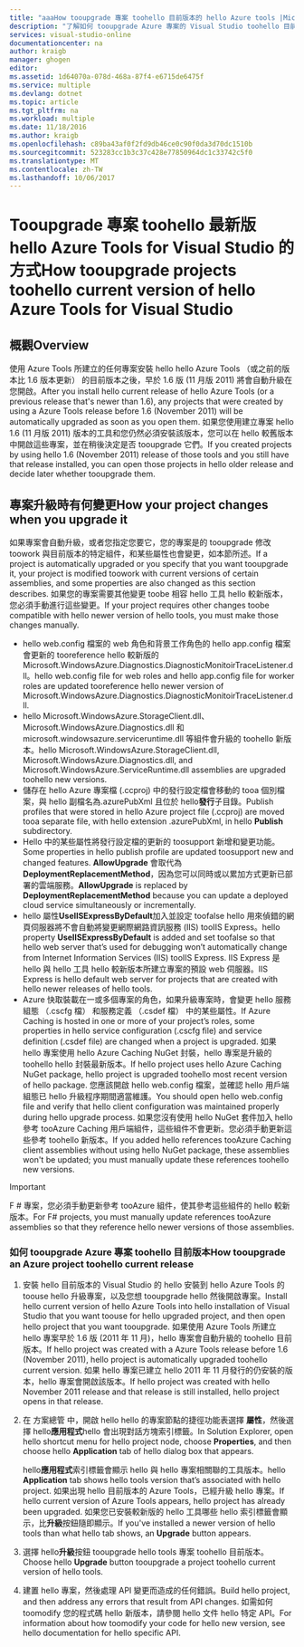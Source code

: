 ```yaml
---
title: "aaaHow tooupgrade 專案 toohello 目前版本的 hello Azure tools |Microsoft 文件"
description: "了解如何 tooupgrade Azure 專案的 Visual Studio toohello 目前版本的 hello Azure tools"
services: visual-studio-online
documentationcenter: na
author: kraigb
manager: ghogen
editor: 
ms.assetid: 1d64070a-078d-468a-87f4-e6715de6475f
ms.service: multiple
ms.devlang: dotnet
ms.topic: article
ms.tgt_pltfrm: na
ms.workload: multiple
ms.date: 11/18/2016
ms.author: kraigb
ms.openlocfilehash: c89ba43af0f2fd9db46ce0c90f0da3d70dc1510b
ms.sourcegitcommit: 523283cc1b3c37c428e77850964dc1c33742c5f0
ms.translationtype: MT
ms.contentlocale: zh-TW
ms.lasthandoff: 10/06/2017
---
```

# <a name="how-tooupgrade-projects-toohello-current-version-of-hello-azure-tools-for-visual-studio"></a><span data-ttu-id="85342-103">Tooupgrade 專案 toohello 最新版 hello Azure Tools for Visual Studio 的方式</span><span class="sxs-lookup"><span data-stu-id="85342-103">How tooupgrade projects toohello current version of hello Azure Tools for Visual Studio</span></span>
## <a name="overview"></a><span data-ttu-id="85342-104">概觀</span><span class="sxs-lookup"><span data-stu-id="85342-104">Overview</span></span>
<span data-ttu-id="85342-105">使用 Azure Tools 所建立的任何專案安裝 hello hello Azure Tools （或之前的版本比 1.6 版本更新） 的目前版本之後，早於 1.6 版 (11 月版 2011) 將會自動升級在您開啟。</span><span class="sxs-lookup"><span data-stu-id="85342-105">After you install hello current release of hello Azure Tools (or a previous release that's newer than 1.6), any projects that were created by using a Azure Tools release before 1.6 (November 2011) will be automatically upgraded as soon as you open them.</span></span> <span data-ttu-id="85342-106">如果您使用建立專案 hello 1.6 (11 月版 2011) 版本的工具和您仍然必須安裝該版本，您可以在 hello 較舊版本中開啟這些專案，並在稍後決定是否 tooupgrade 它們。</span><span class="sxs-lookup"><span data-stu-id="85342-106">If you created projects by using hello 1.6 (November 2011) release of those tools and you still have that release installed, you can open those projects in hello older release and decide later whether tooupgrade them.</span></span>

## <a name="how-your-project-changes-when-you-upgrade-it"></a><span data-ttu-id="85342-107">專案升級時有何變更</span><span class="sxs-lookup"><span data-stu-id="85342-107">How your project changes when you upgrade it</span></span>
<span data-ttu-id="85342-108">如果專案會自動升級，或者您指定您要它，您的專案是的 tooupgrade 修改 toowork 與目前版本的特定組件，和某些屬性也會變更，如本節所述。</span><span class="sxs-lookup"><span data-stu-id="85342-108">If a project is automatically upgraded or you specify that you want tooupgrade it, your project is modified toowork with current versions of certain assemblies, and some properties are also changed as this section describes.</span></span> <span data-ttu-id="85342-109">如果您的專案需要其他變更 toobe 相容 hello 工具 hello 較新版本，您必須手動進行這些變更。</span><span class="sxs-lookup"><span data-stu-id="85342-109">If your project requires other changes toobe compatible with hello newer version of hello tools, you must make those changes manually.</span></span>

* <span data-ttu-id="85342-110">hello web.config 檔案的 web 角色和背景工作角色的 hello app.config 檔案會更新的 tooreference hello 較新版的 Microsoft.WindowsAzure.Diagnostics.DiagnosticMonitoirTraceListener.dll。</span><span class="sxs-lookup"><span data-stu-id="85342-110">hello web.config file for web roles and hello app.config file for worker roles are updated tooreference hello newer version of Microsoft.WindowsAzure.Diagnostics.DiagnosticMonitoirTraceListener.dll.</span></span>
* <span data-ttu-id="85342-111">hello Microsoft.WindowsAzure.StorageClient.dll、 Microsoft.WindowsAzure.Diagnostics.dll 和 microsoft.windowsazure.serviceruntime.dll 等組件會升級的 toohello 新版本。</span><span class="sxs-lookup"><span data-stu-id="85342-111">hello Microsoft.WindowsAzure.StorageClient.dll, Microsoft.WindowsAzure.Diagnostics.dll, and Microsoft.WindowsAzure.ServiceRuntime.dll assemblies are upgraded toohello new versions.</span></span>
* <span data-ttu-id="85342-112">儲存在 hello Azure 專案檔 (.ccproj) 中的發行設定檔會移動的 tooa 個別檔案，與 hello 副檔名為.azurePubXml 且位於 hello**發行**子目錄。</span><span class="sxs-lookup"><span data-stu-id="85342-112">Publish profiles that were stored in hello Azure project file (.ccproj) are moved tooa separate file, with hello extension .azurePubXml, in hello **Publish** subdirectory.</span></span>
* <span data-ttu-id="85342-113">Hello 中的某些屬性將發行設定檔的更新的 toosupport 新增和變更功能。</span><span class="sxs-lookup"><span data-stu-id="85342-113">Some properties in hello publish profile are updated toosupport new and changed features.</span></span> <span data-ttu-id="85342-114">**AllowUpgrade** 會取代為 **DeploymentReplacementMethod**，因為您可以同時或以累加方式更新已部署的雲端服務。</span><span class="sxs-lookup"><span data-stu-id="85342-114">**AllowUpgrade** is replaced by **DeploymentReplacementMethod** because you can update a deployed cloud service simultaneously or incrementally.</span></span>
* <span data-ttu-id="85342-115">hello 屬性**UseIISExpressByDefault**加入並設定 toofalse hello 用來偵錯的網頁伺服器將不會自動將變更網際網路資訊服務 (IIS) tooIIS Express。</span><span class="sxs-lookup"><span data-stu-id="85342-115">hello property **UseIISExpressByDefault** is added and set toofalse so that hello web server that’s used for debugging won’t automatically change from Internet Information Services (IIS) tooIIS Express.</span></span> <span data-ttu-id="85342-116">IIS Express 是 hello 與 hello 工具 hello 較新版本所建立專案的預設 web 伺服器。</span><span class="sxs-lookup"><span data-stu-id="85342-116">IIS Express is hello default web server for projects that are created with hello newer releases of hello tools.</span></span>
* <span data-ttu-id="85342-117">Azure 快取裝載在一或多個專案的角色，如果升級專案時，會變更 hello 服務組態 （.cscfg 檔） 和服務定義 （.csdef 檔） 中的某些屬性。</span><span class="sxs-lookup"><span data-stu-id="85342-117">If Azure Caching is hosted in one or more of your project’s roles, some properties in hello service configuration (.cscfg file) and service definition (.csdef file) are changed when a project is upgraded.</span></span> <span data-ttu-id="85342-118">如果 hello 專案使用 hello Azure Caching NuGet 封裝，hello 專案是升級的 toohello hello 封裝最新版本。</span><span class="sxs-lookup"><span data-stu-id="85342-118">If hello project uses hello Azure Caching NuGet package, hello project is upgraded toohello most recent version of hello package.</span></span> <span data-ttu-id="85342-119">您應該開啟 hello web.config 檔案，並確認 hello 用戶端組態已 hello 升級程序期間適當維護。</span><span class="sxs-lookup"><span data-stu-id="85342-119">You should open hello web.config file and verify that hello client configuration was maintained properly during hello upgrade process.</span></span> <span data-ttu-id="85342-120">如果您沒有使用 hello NuGet 套件加入 hello 參考 tooAzure Caching 用戶端組件，這些組件不會更新。您必須手動更新這些參考 toohello 新版本。</span><span class="sxs-lookup"><span data-stu-id="85342-120">If you added hello references tooAzure Caching client assemblies without using hello NuGet package, these assemblies won't be updated; you must manually update these references toohello new versions.</span></span>

> [!IMPORTANT]
> <span data-ttu-id="85342-121">F # 專案，您必須手動更新參考 tooAzure 組件，使其參考這些組件的 hello 較新版本。</span><span class="sxs-lookup"><span data-stu-id="85342-121">For F# projects, you must manually update references tooAzure assemblies so that they reference hello newer versions of those assemblies.</span></span>
> 
> 

### <a name="how-tooupgrade-an-azure-project-toohello-current-release"></a><span data-ttu-id="85342-122">如何 tooupgrade Azure 專案 toohello 目前版本</span><span class="sxs-lookup"><span data-stu-id="85342-122">How tooupgrade an Azure project toohello current release</span></span>
1. <span data-ttu-id="85342-123">安裝 hello 目前版本的 Visual Studio 的 hello 安裝到 hello Azure Tools 的 toouse hello 升級專案，以及您想 tooupgrade hello 然後開啟專案。</span><span class="sxs-lookup"><span data-stu-id="85342-123">Install hello current version of hello Azure Tools into hello installation of Visual Studio that you want toouse for hello upgraded project, and then open hello project that you want tooupgrade.</span></span> <span data-ttu-id="85342-124">如果使用 Azure Tools 所建立 hello 專案早於 1.6 版 (2011 年 11 月)，hello 專案會自動升級的 toohello 目前版本。</span><span class="sxs-lookup"><span data-stu-id="85342-124">If hello project was created with a Azure Tools release before 1.6 (November 2011), hello project is automatically upgraded toohello current version.</span></span> <span data-ttu-id="85342-125">如果 hello 專案已建立 hello 2011 年 11 月發行的仍安裝的版本，hello 專案會開啟該版本。</span><span class="sxs-lookup"><span data-stu-id="85342-125">If hello project was created with hello November 2011 release and that release is still installed, hello project opens in that release.</span></span>
2. <span data-ttu-id="85342-126">在 方案總管 中，開啟 hello hello 的專案節點的捷徑功能表選擇 **屬性**，然後選擇 hello**應用程式**hello 會出現對話方塊索引標籤。</span><span class="sxs-lookup"><span data-stu-id="85342-126">In Solution Explorer, open hello shortcut menu for hello project node, choose **Properties**, and then choose hello **Application** tab of hello dialog box that appears.</span></span>
   
    <span data-ttu-id="85342-127">hello**應用程式**索引標籤會顯示 hello 與 hello 專案相關聯的工具版本。</span><span class="sxs-lookup"><span data-stu-id="85342-127">hello **Application** tab shows hello tools version that’s associated with hello project.</span></span> <span data-ttu-id="85342-128">如果出現 hello 目前版本的 Azure Tools，已經升級 hello 專案。</span><span class="sxs-lookup"><span data-stu-id="85342-128">If hello current version of Azure Tools appears, hello project has already been upgraded.</span></span> <span data-ttu-id="85342-129">如果您已安裝較新版的 hello 工具哪些 hello 索引標籤會顯示，比**升級**按鈕隨即顯示。</span><span class="sxs-lookup"><span data-stu-id="85342-129">If you've installed a newer version of hello tools than what hello tab shows, an **Upgrade** button appears.</span></span>
3. <span data-ttu-id="85342-130">選擇 hello**升級**按鈕 tooupgrade hello tools 專案 toohello 目前版本。</span><span class="sxs-lookup"><span data-stu-id="85342-130">Choose hello **Upgrade** button tooupgrade a project toohello current version of hello tools.</span></span>
4. <span data-ttu-id="85342-131">建置 hello 專案，然後處理 API 變更而造成的任何錯誤。</span><span class="sxs-lookup"><span data-stu-id="85342-131">Build hello project, and then address any errors that result from API changes.</span></span> <span data-ttu-id="85342-132">如需如何 toomodify 您的程式碼 hello 新版本，請參閱 hello 文件 hello 特定 API。</span><span class="sxs-lookup"><span data-stu-id="85342-132">For information about how toomodify your code for hello new version, see hello documentation for hello specific API.</span></span>


